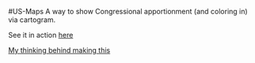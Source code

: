 #US-Maps
A way to show Congressional apportionment (and coloring in) via cartogram.

See it in action [here](http://thfield.github.io/us-maps/)

[My thinking behind making this](https://medium.com/@thfield/choropleths-are-cool-e82ed2f37a65)
